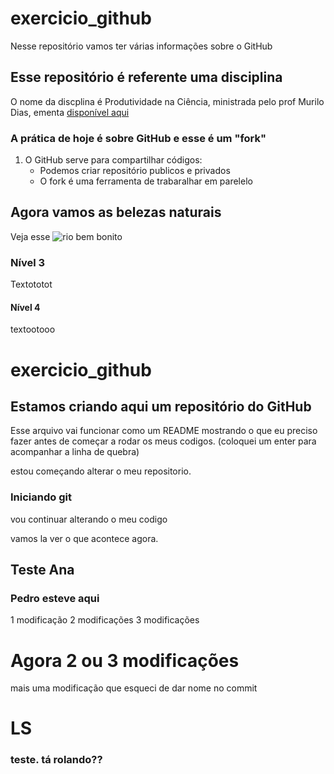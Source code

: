 # exercicio_github 
Nesse repositório vamos ter várias informações sobre o GitHub

## Esse repositório é referente uma disciplina 

O nome da discplina é Produtividade na Ciência, ministrada pelo prof Murilo Dias,
ementa [disponível aqui](http://pgeclunb.net.br/pt-br/lista-de-oferta-3/ementas?start=20)

### A prática de hoje é sobre GitHub e esse é um "fork"

1. O GitHub serve para compartilhar códigos:
    - Podemos criar repositório publicos e privados
     - O fork é uma ferramenta de trabaralhar em parelelo

## Agora vamos as belezas naturais
Veja esse ![rio bem bonito](https://upload.wikimedia.org/wikipedia/commons/e/ee/Piracicaba-SP.jpg)

### Nível 3

Textototot

#### Nível 4 

textootooo
# exercicio_github

## Estamos criando aqui um repositório do GitHub




Esse arquivo vai funcionar como um README mostrando o que eu preciso fazer 
antes de começar a rodar os meus codigos.
(coloquei um enter para acompanhar a linha de quebra) 
 
 
estou começando alterar o meu repositorio.

### Iniciando git

vou continuar alterando o meu codigo

vamos la ver o que acontece agora.




## Teste Ana 

### Pedro esteve aqui

1 modificação
2 modificações
3 modificações


# Agora 2 ou 3 modificações
mais uma modificação que esqueci de dar nome no commit

LS
=======
### teste. tá rolando??


